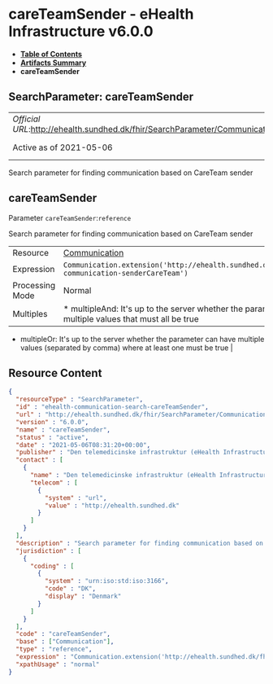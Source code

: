 # careTeamSender - eHealth Infrastructure v6.0.0

* [**Table of Contents**](toc.md)
* [**Artifacts Summary**](artifacts.md)
* **careTeamSender**

## SearchParameter: careTeamSender 

| | |
| :--- | :--- |
| *Official URL*:http://ehealth.sundhed.dk/fhir/SearchParameter/Communication/careTeamSender | *Version*:6.0.0 |
| Active as of 2021-05-06 | *Computable Name*:careTeamSender |

 
Search parameter for finding communication based on CareTeam sender 

## careTeamSender

Parameter `careTeamSender`:`reference`

Search parameter for finding communication based on CareTeam sender

| | |
| :--- | :--- |
| Resource | [Communication](http://hl7.org/fhir/R4/communication.html) |
| Expression | `Communication.extension('http://ehealth.sundhed.dk/fhir/StructureDefinition/ehealth-communication-senderCareTeam')` |
| Processing Mode | Normal |
| Multiples | * multipleAnd: It's up to the server whether the parameter may repeat in order to specify multiple values that must all be true
* multipleOr: It's up to the server whether the parameter can have multiple values (separated by comma) where at least one must be true
 |



## Resource Content

```json
{
  "resourceType" : "SearchParameter",
  "id" : "ehealth-communication-search-careTeamSender",
  "url" : "http://ehealth.sundhed.dk/fhir/SearchParameter/Communication/careTeamSender",
  "version" : "6.0.0",
  "name" : "careTeamSender",
  "status" : "active",
  "date" : "2021-05-06T08:31:20+00:00",
  "publisher" : "Den telemedicinske infrastruktur (eHealth Infrastructure)",
  "contact" : [
    {
      "name" : "Den telemedicinske infrastruktur (eHealth Infrastructure)",
      "telecom" : [
        {
          "system" : "url",
          "value" : "http://ehealth.sundhed.dk"
        }
      ]
    }
  ],
  "description" : "Search parameter for finding communication based on CareTeam sender",
  "jurisdiction" : [
    {
      "coding" : [
        {
          "system" : "urn:iso:std:iso:3166",
          "code" : "DK",
          "display" : "Denmark"
        }
      ]
    }
  ],
  "code" : "careTeamSender",
  "base" : ["Communication"],
  "type" : "reference",
  "expression" : "Communication.extension('http://ehealth.sundhed.dk/fhir/StructureDefinition/ehealth-communication-senderCareTeam')",
  "xpathUsage" : "normal"
}

```
